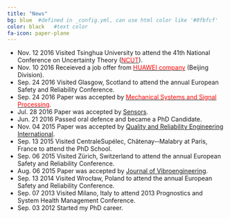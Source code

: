 ```yaml
---
title: "News"
bg: blue  #defined in _config.yml, can use html color like '#0fbfcf'
color: black   #text color
fa-icon: paper-plane
---
```


* Nov. 12 2016 Visited Tsinghua University to attend the 41th National Conference on Uncertainty Theory ([<font color="#FF0000">NCUT</font>](http://www.orsc.edu.cn/UTLab/workshop.htm)).
* Nov. 10 2016 Receieved a job offer from [<font color="#FF0000">HUAWEI company</font>](http://www.huawei.com/cn/) (Beijing Division).
* Sep. 24 2016 Visited Glasgow, Scotland to attend the annual European Safety and Reliability Conference.
* Sep. 24 2016 Paper was accepted by [<font color="#FF0000">Mechanical Systems and Signal Processing</font>](https://authors.elsevier.com/TrackPaper.html?trk_article=YMSSP4548&trk_surname=Liu).
* Jul. 28 2016 Paper was accepted by [Sensors](http://www.mdpi.com/journal/sensors/special_issues/theory_and_applications).
* Jun. 21 2016 Passed oral defence and became a PhD Candidate.
* Nov. 04 2015 Paper was accepted by [Quality and Reliability Engineering International](http://onlinelibrary.wiley.com/journal/10.1002/(ISSN)1099-1638).
* Sep. 13 2015 Visited CentraleSupélec, Châtenay-­‐Malabry at Paris, France to attend the PhD School.
* Sep. 06 2015 Visited Zürich, Switzerland to attend the annual European Safety and Reliability Conference.
* Aug. 06 2015 Paper was accepted by [Journal of Vibroengineering](http://jvejournals.com/journal-vibroengineering).
* Sep. 13 2014 Visited Wrocław, Poland to attend the annual European Safety and Reliability Conference.
* Sep. 07 2013 Visited Milano, Italy to attend 2013 Prognostics and System Health Management Conference.
* Sep. 03 2012 Started my PhD career.
